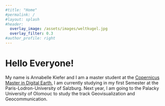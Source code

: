 ```yaml
---
#title: "Home"
#permalink: /
#layout: splash
#header:
  overlay_image: /assets/images/weltkugel.jpg
  overlay_filter: 0.3
#author_profile: right
---
```


# Hello Everyone!

My name is Annabelle Kiefer and I am a master student at the [Copernicus Master in Digital Earth.](https://master-cde.eu/)
  I am currently studying in my first Semester at the Paris-Lodron-University of Salzburg. Next year, I am going to the Palacky University of Olomouc to study 
the track Geovisualization and Geocommunication.
